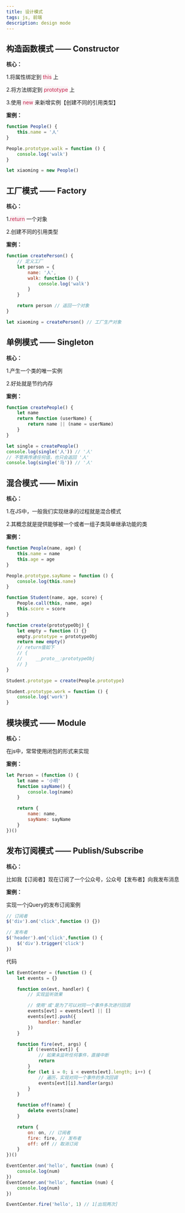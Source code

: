```yaml
---
title: 设计模式
tags: js, 前端
description: design mode
---
```


<!-- # 设计模式 -->

<style>
    span.markText {
        background: #F9F2F4;
        color: #C7254E;
    }
    span.bold {
        font-weight: bold;
    }
</style>

## 构造函数模式 —— Constructor

<span class="bold">核心：</span>

1.将属性绑定到 <span class="markText">this</span> 上

2.将方法绑定到 <span class="markText">prototype</span> 上

3.使用 <span class="markText">new</span> 来新增实例【创建不同的引用类型】

<span class="bold">案例：</span>

``` js
function People() {
    this.name = '人'
}

People.prototype.walk = function () {
    console.log('walk')
}

let xiaoming = new People()
```

## 工厂模式 —— Factory

<span class="bold">核心：</span>

1.<span class="markText">return</span> 一个对象

2.创建不同的引用类型

<span class="bold">案例：</span>

``` js
function createPerson() {
    // 定义工厂
    let person = {
        name: '人',
        walk: function () {
            console.log('walk')
        }
    }

    return person // 返回一个对象
}

let xiaoming = createPerson() // 工厂生产对象
```

## 单例模式 —— Singleton

<span class="bold">核心：</span>

1.产生一个类的唯一实例

2.好处就是节约内存

<span class="bold">案例：</span>

``` js
function createPeople() {
    let name
    return function (userName) {
        return name || (name = userName)
    }
}

let single = createPeople()
console.log(single('人')) // '人'
// 不管再传递任何值，也只会返回 '人'
console.log(single('马')) // '人'
```
## 混合模式 —— Mixin

<span class="bold">核心：</span>

1.在JS中，一般我们实现继承的过程就是混合模式

2.其概念就是提供能够被一个或者一组子类简单继承功能的类

<span class="bold">案例：</span>

``` js
function People(name, age) {
    this.name = name
    this.age = age
}

People.prototype.sayName = function () {
    console.log(this.name)
}

function Student(name, age, score) {
    People.call(this, name, age)
    this.score = score
}

function create(prototypeObj) {
    let empty = function () {}
    empty.prototype = prototypeObj
    return new empty()
    // return值如下
    // {
    //     __proto__:prototypeObj
    // }
}

Student.prototype = create(People.prototype)

Student.prototype.work = function () {
    console.log('work')
}
```

## 模块模式 —— Module

<span class="bold">核心：</span>

在js中，常常使用闭包的形式来实现

<span class="bold">案例：</span>

``` js
let Person = (function () {
    let name = '小明'
    function sayName() {
        console.log(name)
    }

    return {
        name: name,
        sayName: sayName
    }
})()
```

## 发布订阅模式 —— Publish/Subscribe

<span class="bold">核心：</span>

比如我【订阅者】现在订阅了一个公众号，公众号【发布者】向我发布消息

<span class="bold">案例：</span>

实现一个jQuery的发布订阅案例

``` js
// 订阅者
$('div').on('click',function () {})

// 发布者
$('header').on('click',function () {
    $('div').trigger('click')
})
```

代码

``` js
let EventCenter = (function () {
    let events = {}

    function on(evt, handler) {
        // 实现监听效果

        // 使用'或'是为了可以对同一个事件多次进行回调
        events[evt] = events[evt] || []
        events[evt].push({
            handler: handler
        })
    }

    function fire(evt, args) {
        if (!events[evt]) {
            // 如果未监听任何事件，直接中断
            return
        }
        for (let i = 0; i < events[evt].length; i++) {
            // 遍历，实现对同一个事件的多次回调
            events[evt][i].handler(args)
        }
    }

    function off(name) {
        delete events[name]
    }

    return {
        on: on, // 订阅者
        fire: fire, // 发布者
        off: off // 取消订阅
    }
})()

EventCenter.on('hello', function (num) {
    console.log(num)
})
EventCenter.on('hello', function (num) {
    console.log(num)
})

EventCenter.fire('hello', 1) // 1[出现两次]
```
